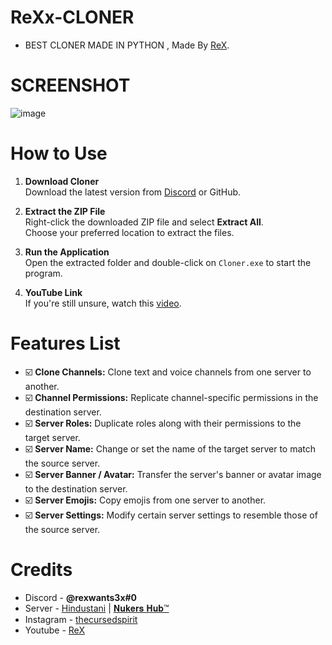# ReXx-CLONER
- BEST CLONER MADE IN PYTHON , Made By [ReX](https://discordapp.com/users/1237086498076098762/).


# SCREENSHOT
![image](https://github.com/user-attachments/assets/74fe8acd-d220-4c31-825b-3f50468e2c25)


# How to Use

1. **Download Cloner**  
   Download the latest version from [Discord](https://discord.gg/makXEQk2TF) or GitHub.

2. **Extract the ZIP File**  
   Right-click the downloaded ZIP file and select **Extract All**.  
   Choose your preferred location to extract the files.

3. **Run the Application**  
   Open the extracted folder and double-click on `Cloner.exe` to start the program.

4. **YouTube Link**  
   If you're still unsure, watch this [video](https://www.youtube.com/watch?v=6BBc91CMOww&t=1s).


# Features List
- ☑️ **Clone Channels:**
      Clone text and voice channels from one server to another.
- ☑️ **Channel Permissions:** Replicate channel-specific permissions in the destination server.
- ☑️ **Server Roles:** Duplicate roles along with their permissions to the target server.
- ☑️ **Server Name:** Change or set the name of the target server to match the source server.
- ☑️ **Server Banner / Avatar:** Transfer the server's banner or avatar image to the destination server.
- ☑️ **Server Emojis:** Copy emojis from one server to another.
- ☑️ **Server Settings:** Modify certain server settings to resemble those of the source server.

# Credits
- Discord - **@rexwants3x#0**
- Server - [Hindustani](https://discord.gg/hindustani) | [𝐍𝐮𝐤𝐞𝐫𝐬 𝐇𝐮𝐛™](https://discord.gg/makXEQk2TF)
- Instagram - [thecursedspirit](https://www.instagram.com/thecursedspirit)
- Youtube - [ReX](https://www.youtube.com/@ItzRexu)



